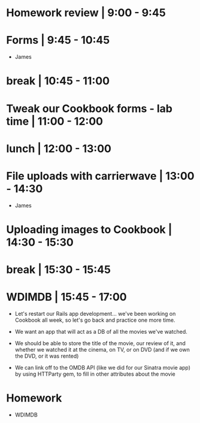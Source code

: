 # Homework review  | 9:00 - 9:45

# Forms | 9:45 - 10:45
  - James

# break | 10:45 - 11:00

# Tweak our Cookbook forms - lab time | 11:00 - 12:00

# lunch | 12:00 - 13:00

# File uploads with carrierwave | 13:00 - 14:30
  - James

# Uploading images to Cookbook | 14:30 - 15:30

# break | 15:30 - 15:45

# WDIMDB | 15:45 - 17:00
  - Let's restart our Rails app development... we've been working on Cookbook all week, so let's go back and practice one more time.

  - We want an app that will act as a DB of all the movies we've watched.
  - We should be able to store the title of the movie, our review of it, and whether we watched it at the cinema, on TV, or on DVD (and if we own the DVD, or it was rented)
  - We can link off to the OMDB API (like we did for our Sinatra movie app) by using HTTParty gem, to fill in other attributes about the movie

# Homework 
  - WDIMDB
    


